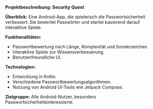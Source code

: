 **Projektbeschreibung: Security Quest**

**Überblick:**
Eine Android-App, die spielerisch die Passwortsicherheit verbessert. Sie bewertet Passwörter und startet basierend darauf interaktive Spiele.

**Funktionalitäten:**
- Passwortbewertung nach Länge, Komplexität und Sonderzeichen.
- Interaktive Spiele zur Wissensverbesserung.
- Benutzerfreundliche UI.

**Technologien:**
- Entwicklung in Kotlin.
- Verschiedene Passwortbewertungsalgorithmen.
- Nutzung von Android UI-Tools wie Jetpack Compose.

**Zielgruppe:**
Alle Android-Nutzer, besonders Passwortsicherheitsinteressierte.

